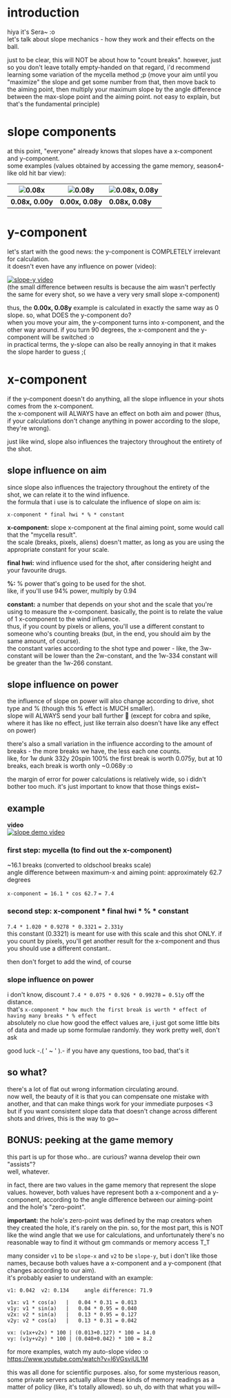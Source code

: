# introduction

hiya it's Sera~ :o  
let's talk about slope mechanics - how they work and their effects on the ball.

just to be clear, this will NOT be about how to "count breaks". however, just so you don't leave totally empty-handed on that regard, i'd recommend learning some variation of the mycella method ;p (move your aim until you "maximize" the slope and get some number from that, then move back to the aiming point, then multiply your maximum slope by the angle difference between the max-slope point and the aiming point. not easy to explain, but that's the fundamental principle)

# slope components

at this point, "everyone" already knows that slopes have a x-component and y-component.  
some examples (values obtained by accessing the game memory, season4-like old hit bar view):

| ![0.08x](https://i.imgur.com/ltZCYp8.png) | ![0.08y](https://i.imgur.com/3edZNVN.png) | ![0.08x, 0.08y](https://i.imgur.com/UKbZ1tc.png) |
|-------------|-------------|-|
| **0.08x, 0.00y** | **0.00x, 0.08y** | **0.08x, 0.08y** |

# y-component

let's start with the good news: the y-component is COMPLETELY irrelevant for calculation.  
it doesn't even have any influence on power (video):

[![slope-y video](https://img.youtube.com/vi/Yw9XEveIh8w/0.jpg)](https://www.youtube.com/watch?v=Yw9XEveIh8w)  
(the small difference between results is because the aim wasn't perfectly the same for every shot, so we have a very very small slope x-component)

thus, the **0.00x, 0.08y** example is calculated in exactly the same way as 0 slope. so, what DOES the y-component do?  
when you move your aim, the y-component turns into x-component, and the other way around. if you turn 90 degrees, the x-component and the y-component will be switched :o  
in practical terms, the y-slope can also be really annoying in that it makes the slope harder to guess ;(

# x-component

if the y-component doesn't do anything, all the slope influence in your shots comes from the x-component.  
the x-component will ALWAYS have an effect on both aim and power (thus, if your calculations don't change anything in power according to the slope, they're wrong).

just like wind, slope also influences the trajectory throughout the entirety of the shot.

## slope influence on aim

since slope also influences the trajectory throughout the entirety of the shot, we can relate it to the wind influence.  
the formula that i use is to calculate the influence of slope on aim is:

``x-component * final hwi * % * constant``

**x-component:** slope x-component at the final aiming point, some would call that the "mycella result".  
the scale (breaks, pixels, aliens) doesn't matter, as long as you are using the appropriate constant for your scale.

**final hwi:** wind influence used for the shot, after considering height and your favourite drugs.

**%:** % power that's going to be used for the shot.  
like, if you'll use 94% power, multiply by 0.94

**constant:** a number that depends on your shot and the scale that you're using to measure the x-component. basically, the point is to relate the value of 1 x-component to the wind influence.  
thus, if you count by pixels or aliens, you'll use a different constant to someone who's counting breaks (but, in the end, you should aim by the same amount, of course).  
the constant varies according to the shot type and power - like, the 3w-constant will be lower than the 2w-constant, and the 1w-334 constant will be greater than the 1w-266 constant.


## slope influence on power

the influence of slope on power will also change according to drive, shot type and % (though this % effect is MUCH smaller).  
slope will ALWAYS send your ball further 👀 (except for cobra and spike, where it has like no effect, just like terrain also doesn't have like any effect on power)

there's also a small variation in the influence according to the amount of breaks - the more breaks we have, the less each one counts.  
like, for 1w dunk 332y 20spin 100% the first break is worth 0.075y, but at 10 breaks, each break is worth only ~0.068y :o

the margin of error for power calculations is relatively wide, so i didn't bother too much.
it's just important to know that those things exist~


## example

**video**  
[![slope demo video](https://img.youtube.com/vi/uTjE33t8kxc/0.jpg)](https://www.youtube.com/watch?v=uTjE33t8kxc)

### first step: mycella (to find out the x-component)
~16.1 breaks (converted to oldschool breaks scale)  
angle difference between maximum-x and aiming point: approximately 62.7 degrees

``x-component = 16.1 * cos 62.7`` ``= 7.4``

### second step: x-component * final hwi * % * constant
``7.4 * 1.020 * 0.9278 * 0.3321`` ``= 2.331y``  
this constant (0.3321) is meant for use with this scale and this shot ONLY. if you count by pixels, you'll get another result for the x-component and thus you should use a different constant..

then don't forget to add the wind, of course

### slope influence on power

i don't know, discount ``7.4 * 0.075 * 0.926 * 0.99278`` ``= 0.51y`` off the distance.  
that's ``x-component * how much the first break is worth * effect of having many breaks * % effect``  
absolutely no clue how good the effect values are, i just got some little bits of data and made up some formulae randomly. they work pretty well, don't ask

good luck -.( ' ~ ' ).- if you have any questions, too bad, that's it


## so what?

there's a lot of flat out wrong information circulating around.  
now well, the beauty of it is that you can compensate one mistake with another, and that can make things work for your immediate purposes <3  
but if you want consistent slope data that doesn't change across different shots and drives, this is the way to go~



## BONUS: peeking at the game memory

this part is up for those who.. are curious? wanna develop their own "assists"?  
well, whatever.  

in fact, there are two values in the game memory that represent the slope values. however, both values have represent both a x-component and a y-component, according to the angle difference between our aiming-point and the hole's "zero-point".

**important:** the hole's zero-point was defined by the map creators when they created the hole, it's rarely on the pin. so, for the most part, this is NOT like the wind angle that we use for calculations, and unfortunately there's no reasonable way to find it without gm commands or memory access T_T

many consider `v1` to be `slope-x` and `v2` to be `slope-y`, but i don't like those names, because both values have a x-component and a y-component (that changes according to our aim).  
it's probably easier to understand with an example:

```
v1: 0.042  v2: 0.134     angle difference: 71.9

v1x: v1 * cos(a)   |   0.04 * 0.31 = 0.013
v1y: v1 * sin(a)   |   0.04 * 0.95 = 0.040
v2x: v2 * sin(a)   |   0.13 * 0.95 = 0.127
v2y: v2 * cos(a)   |   0.13 * 0.31 = 0.042

vx: (v1x+v2x) * 100 | (0.013+0.127) * 100 = 14.0
vy: (v1y+v2y) * 100 | (0.040+0.042) * 100 = 8.2
```

for more examples, watch my auto-slope video :o https://www.youtube.com/watch?v=l6VGsviUL1M

this was all done for scientific purposes. also, for some mysterious reason, some private servers actually allow these kinds of memory readings as a matter of policy (like, it's totally allowed).
so uh, do with that what you will~
